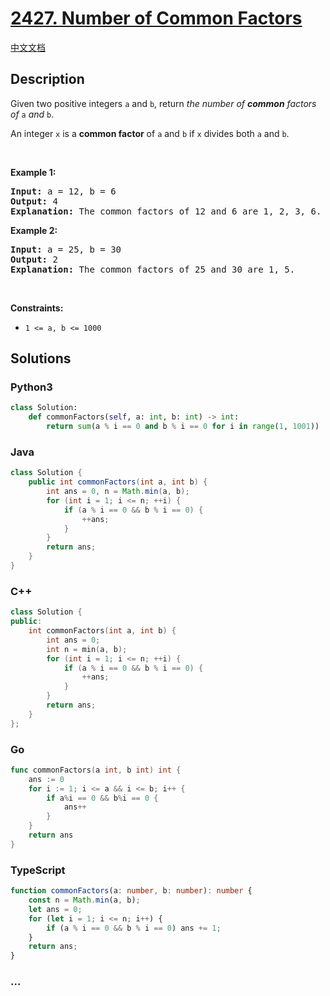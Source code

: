 # [2427. Number of Common Factors](https://leetcode.com/problems/number-of-common-factors)

[中文文档](/solution/2400-2499/2427.Number%20of%20Common%20Factors/README.md)

## Description

<p>Given two positive integers <code>a</code> and <code>b</code>, return <em>the number of <strong>common</strong> factors of </em><code>a</code><em> and </em><code>b</code>.</p>

<p>An integer <code>x</code> is a <strong>common factor</strong> of <code>a</code> and <code>b</code> if <code>x</code> divides both <code>a</code> and <code>b</code>.</p>

<p>&nbsp;</p>
<p><strong class="example">Example 1:</strong></p>

<pre>
<strong>Input:</strong> a = 12, b = 6
<strong>Output:</strong> 4
<strong>Explanation:</strong> The common factors of 12 and 6 are 1, 2, 3, 6.
</pre>

<p><strong class="example">Example 2:</strong></p>

<pre>
<strong>Input:</strong> a = 25, b = 30
<strong>Output:</strong> 2
<strong>Explanation:</strong> The common factors of 25 and 30 are 1, 5.
</pre>

<p>&nbsp;</p>
<p><strong>Constraints:</strong></p>

<ul>
	<li><code>1 &lt;= a, b &lt;= 1000</code></li>
</ul>

## Solutions

<!-- tabs:start -->

### **Python3**

```python
class Solution:
    def commonFactors(self, a: int, b: int) -> int:
        return sum(a % i == 0 and b % i == 0 for i in range(1, 1001))
```

### **Java**

```java
class Solution {
    public int commonFactors(int a, int b) {
        int ans = 0, n = Math.min(a, b);
        for (int i = 1; i <= n; ++i) {
            if (a % i == 0 && b % i == 0) {
                ++ans;
            }
        }
        return ans;
    }
}
```

### **C++**

```cpp
class Solution {
public:
    int commonFactors(int a, int b) {
        int ans = 0;
        int n = min(a, b);
        for (int i = 1; i <= n; ++i) {
            if (a % i == 0 && b % i == 0) {
                ++ans;
            }
        }
        return ans;
    }
};
```

### **Go**

```go
func commonFactors(a int, b int) int {
	ans := 0
	for i := 1; i <= a && i <= b; i++ {
		if a%i == 0 && b%i == 0 {
			ans++
		}
	}
	return ans
}
```

### **TypeScript**

```ts
function commonFactors(a: number, b: number): number {
    const n = Math.min(a, b);
    let ans = 0;
    for (let i = 1; i <= n; i++) {
        if (a % i == 0 && b % i == 0) ans += 1;
    }
    return ans;
}
```

### **...**

```

```

<!-- tabs:end -->
